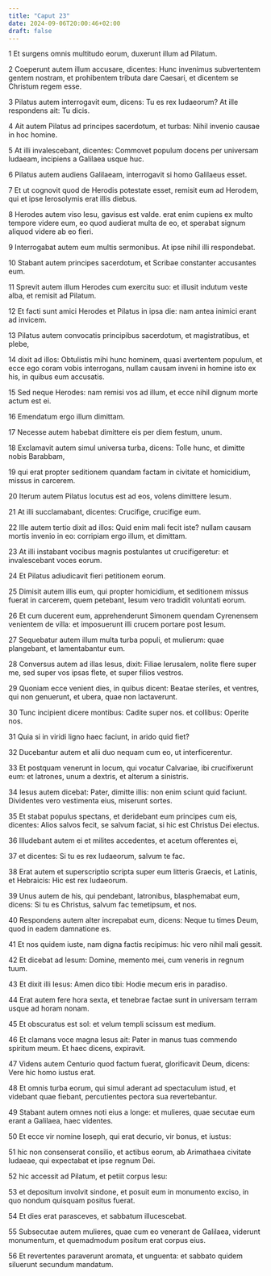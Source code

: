 ```yaml
---
title: "Caput 23"
date: 2024-09-06T20:00:46+02:00
draft: false
---
```



1 Et surgens omnis multitudo eorum, duxerunt illum ad Pilatum.

2 Coeperunt autem illum accusare, dicentes: Hunc invenimus subvertentem gentem nostram, et prohibentem tributa dare Caesari, et dicentem se Christum regem esse.

3 Pilatus autem interrogavit eum, dicens: Tu es rex Iudaeorum? At ille respondens ait: Tu dicis.

4 Ait autem Pilatus ad principes sacerdotum, et turbas: Nihil invenio causae in hoc homine.

5 At illi invalescebant, dicentes: Commovet populum docens per universam Iudaeam, incipiens a Galilaea usque huc.

6 Pilatus autem audiens Galilaeam, interrogavit si homo Galilaeus esset.

7 Et ut cognovit quod de Herodis potestate esset, remisit eum ad Herodem, qui et ipse Ierosolymis erat illis diebus.

8 Herodes autem viso Iesu, gavisus est valde. erat enim cupiens ex multo tempore videre eum, eo quod audierat multa de eo, et sperabat signum aliquod videre ab eo fieri.

9 Interrogabat autem eum multis sermonibus. At ipse nihil illi respondebat.

10 Stabant autem principes sacerdotum, et Scribae constanter accusantes eum.

11 Sprevit autem illum Herodes cum exercitu suo: et illusit indutum veste alba, et remisit ad Pilatum.

12 Et facti sunt amici Herodes et Pilatus in ipsa die: nam antea inimici erant ad invicem.

13 Pilatus autem convocatis principibus sacerdotum, et magistratibus, et plebe,

14 dixit ad illos: Obtulistis mihi hunc hominem, quasi avertentem populum, et ecce ego coram vobis interrogans, nullam causam inveni in homine isto ex his, in quibus eum accusatis.

15 Sed neque Herodes: nam remisi vos ad illum, et ecce nihil dignum morte actum est ei.

16 Emendatum ergo illum dimittam.

17 Necesse autem habebat dimittere eis per diem festum, unum.

18 Exclamavit autem simul universa turba, dicens: Tolle hunc, et dimitte nobis Barabbam,

19 qui erat propter seditionem quandam factam in civitate et homicidium, missus in carcerem.

20 Iterum autem Pilatus locutus est ad eos, volens dimittere Iesum.

21 At illi succlamabant, dicentes: Crucifige, crucifige eum.

22 Ille autem tertio dixit ad illos: Quid enim mali fecit iste? nullam causam mortis invenio in eo: corripiam ergo illum, et dimittam.

23 At illi instabant vocibus magnis postulantes ut crucifigeretur: et invalescebant voces eorum.

24 Et Pilatus adiudicavit fieri petitionem eorum.

25 Dimisit autem illis eum, qui propter homicidium, et seditionem missus fuerat in carcerem, quem petebant, Iesum vero tradidit voluntati eorum.

26 Et cum ducerent eum, apprehenderunt Simonem quendam Cyrenensem venientem de villa: et imposuerunt illi crucem portare post Iesum.

27 Sequebatur autem illum multa turba populi, et mulierum: quae plangebant, et lamentabantur eum.

28 Conversus autem ad illas Iesus, dixit: Filiae Ierusalem, nolite flere super me, sed super vos ipsas flete, et super filios vestros.

29 Quoniam ecce venient dies, in quibus dicent: Beatae steriles, et ventres, qui non genuerunt, et ubera, quae non lactaverunt.

30 Tunc incipient dicere montibus: Cadite super nos. et collibus: Operite nos.

31 Quia si in viridi ligno haec faciunt, in arido quid fiet?

32 Ducebantur autem et alii duo nequam cum eo, ut interficerentur.

33 Et postquam venerunt in locum, qui vocatur Calvariae, ibi crucifixerunt eum: et latrones, unum a dextris, et alterum a sinistris.

34 Iesus autem dicebat: Pater, dimitte illis: non enim sciunt quid faciunt. Dividentes vero vestimenta eius, miserunt sortes.

35 Et stabat populus spectans, et deridebant eum principes cum eis, dicentes: Alios salvos fecit, se salvum faciat, si hic est Christus Dei electus.

36 Illudebant autem ei et milites accedentes, et acetum offerentes ei,

37 et dicentes: Si tu es rex Iudaeorum, salvum te fac.

38 Erat autem et superscriptio scripta super eum litteris Graecis, et Latinis, et Hebraicis: Hic est rex Iudaeorum.

39 Unus autem de his, qui pendebant, latronibus, blasphemabat eum, dicens: Si tu es Christus, salvum fac temetipsum, et nos.

40 Respondens autem alter increpabat eum, dicens: Neque tu times Deum, quod in eadem damnatione es.

41 Et nos quidem iuste, nam digna factis recipimus: hic vero nihil mali gessit.

42 Et dicebat ad Iesum: Domine, memento mei, cum veneris in regnum tuum.

43 Et dixit illi Iesus: Amen dico tibi: Hodie mecum eris in paradiso.

44 Erat autem fere hora sexta, et tenebrae factae sunt in universam terram usque ad horam nonam.

45 Et obscuratus est sol: et velum templi scissum est medium.

46 Et clamans voce magna Iesus ait: Pater in manus tuas commendo spiritum meum. Et haec dicens, expiravit.

47 Videns autem Centurio quod factum fuerat, glorificavit Deum, dicens: Vere hic homo iustus erat.

48 Et omnis turba eorum, qui simul aderant ad spectaculum istud, et videbant quae fiebant, percutientes pectora sua revertebantur.

49 Stabant autem omnes noti eius a longe: et mulieres, quae secutae eum erant a Galilaea, haec videntes.

50 Et ecce vir nomine Ioseph, qui erat decurio, vir bonus, et iustus:

51 hic non consenserat consilio, et actibus eorum, ab Arimathaea civitate Iudaeae, qui expectabat et ipse regnum Dei.

52 hic accessit ad Pilatum, et petiit corpus Iesu:

53 et depositum involvit sindone, et posuit eum in monumento exciso, in quo nondum quisquam positus fuerat.

54 Et dies erat parasceves, et sabbatum illucescebat.

55 Subsecutae autem mulieres, quae cum eo venerant de Galilaea, viderunt monumentum, et quemadmodum positum erat corpus eius.

56 Et revertentes paraverunt aromata, et unguenta: et sabbato quidem siluerunt secundum mandatum.

